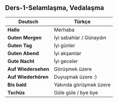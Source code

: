## Ders-1-Selamlaşma, Vedalaşma

Deutsch | Türkçe
--- | ---
**Hallo** | Merhaba
**Guten Morgen** | İyi sabahlar / Günaydın
**Guten Tag** | İyi günler
**Guten Abend** | İyi akşamlar
**Gute Nacht** | İyi geceler
**Auf Wiedersehen** | Görüşmek üzere
**Auf Wiederhören** | Duyuşmak üzere :)
**Bis bald** | Yakında görüşmek üzere
**Tschüs** | Güle güle / bye bye
